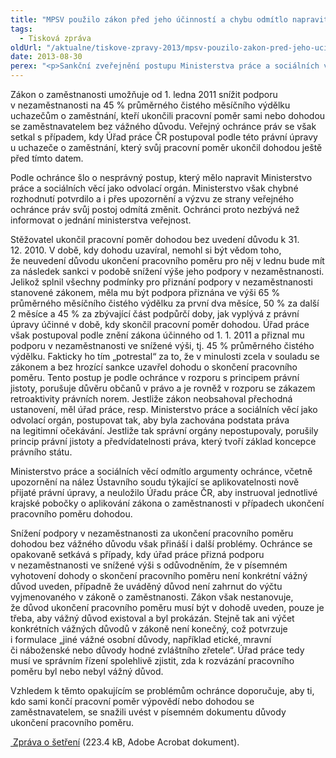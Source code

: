 ```yaml
---
title: "MPSV použilo zákon před jeho účinností a chybu odmítlo napravit"
tags:
  - Tisková zpráva
oldUrl: "/aktualne/tiskove-zpravy-2013/mpsv-pouzilo-zakon-pred-jeho-ucinnosti-a-chybu-odmitlo-napravit"
date: 2013-08-30
perex: "<p>Sankční zveřejnění postupu Ministerstva práce a sociálních věcí, které potvrdilo chybné rozhodnutí o snížení podpory v nezaměstnanosti za ukončení pracovního poměru dohodou. Svůj postoj ministerstvo odmítá změnit.</p>"
---
```


<!-- imported from the old website -->

<p>Zákon o zaměstnanosti umožňuje od 1. ledna 2011 snížit podporu v nezaměstnanosti na 45 % průměrného čistého měsíčního výdělku uchazečům o zaměstnání, kteří ukončili pracovní poměr sami nebo dohodou se zaměstnavatelem bez vážného důvodu. Veřejný ochránce práv se však setkal s případem, kdy Úřad práce ČR postupoval podle této právní úpravy u uchazeče o zaměstnání, který svůj pracovní poměr ukončil dohodou ještě před tímto datem.</p><p>Podle ochránce šlo o nesprávný postup, který mělo napravit Ministerstvo práce a sociálních věcí jako odvolací orgán. Ministerstvo však chybné rozhodnutí potvrdilo a i přes upozornění a výzvu ze strany veřejného ochránce práv svůj postoj odmítá změnit. Ochránci proto nezbývá než informovat o jednání ministerstva veřejnost.</p><p>Stěžovatel ukončil pracovní poměr dohodou bez uvedení důvodu k 31. 12. 2010. V době, kdy dohodu uzavíral, nemohl si být vědom toho, že neuvedení důvodu ukončení pracovního poměru pro něj v lednu bude mít za následek sankci v podobě snížení výše jeho podpory v nezaměstnanosti. Jelikož splnil všechny podmínky pro přiznání podpory v nezaměstnanosti stanovené zákonem, měla mu být podpora přiznána ve výši 65 % průměrného měsíčního čistého výdělku za první dva měsíce, 50 % za další 2 měsíce a 45 % za zbývající část podpůrčí doby, jak vyplývá z právní úpravy účinné v době, kdy skončil pracovní poměr dohodou. Úřad práce však postupoval podle znění zákona účinného od 1. 1. 2011 a přiznal mu podporu v nezaměstnanosti ve snížené výši, tj. 45 % průměrného čistého výdělku. Fakticky ho tím „potrestal“ za to, že v minulosti zcela v souladu se zákonem a bez hrozící sankce uzavřel dohodu o skončení pracovního poměru. Tento postup je podle ochránce v rozporu s principem právní jistoty, porušuje důvěru občanů v právo a je rovněž v rozporu se zákazem retroaktivity právních norem. Jestliže zákon neobsahoval přechodná ustanovení, měl úřad práce, resp. Ministerstvo práce a sociálních věcí jako odvolací orgán, postupovat tak, aby byla zachována podstata práva na legitimní očekávání. Jestliže tak správní orgány nepostupovaly, porušily princip právní jistoty a předvídatelnosti práva, který tvoří základ koncepce právního státu.</p><p>Ministerstvo práce a sociálních věcí odmítlo argumenty ochránce, včetně upozornění na nález Ústavního soudu týkající se aplikovatelnosti nově přijaté právní úpravy, a neuložilo Úřadu práce ČR, aby instruoval jednotlivé krajské pobočky o aplikování zákona o zaměstnanosti v případech ukončení pracovního poměru dohodou.</p><p>Snížení podpory v nezaměstnanosti za ukončení pracovního poměru dohodou bez vážného důvodu však přináší i další problémy. Ochránce se opakovaně setkává s případy, kdy úřad práce přizná podporu v nezaměstnanosti ve snížené výši s odůvodněním, že v písemném vyhotovení dohody o skončení pracovního poměru není konkrétní vážný důvod uveden, případně že uváděný důvod není zahrnut do výčtu vyjmenovaného v zákoně o zaměstnanosti. Zákon však nestanovuje, že důvod ukončení pracovního poměru musí být v dohodě uveden, pouze je třeba, aby vážný důvod existoval a byl prokázán. Stejně tak ani výčet konkrétních vážných důvodů v zákoně není konečný, což potvrzuje i formulace „jiné vážné osobní důvody, například etické, mravní či náboženské nebo důvody hodné zvláštního zřetele“. Úřad práce tedy musí ve správním řízení spolehlivě zjistit, zda k rozvázání pracovního poměru byl nebo nebyl vážný důvod.</p><p>Vzhledem k těmto opakujícím se problémům ochránce doporučuje, aby ti, kdo sami končí pracovní poměr výpovědí nebo dohodou se zaměstnavatelem, se snažili uvést v písemném dokumentu důvody ukončení pracovního poměru.</p><p><a title="Otevření do nového okna" href="https://www.ochrance.cz/fileadmin/user_upload/STANOVISKA/prace_a_zamestnanost/Urad_prace/4416-2011-PS-ZZ.pdf" target="_blank"><img alt="" src="https://www.ochrance.cz/typo3/ext/od_linkdesc/icons/pdf.gif" class="od_linkdesc_icon" /> Zpráva o šetření</a> (223.4 kB, Adobe Acrobat dokument).</p>
